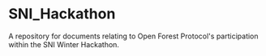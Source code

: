 # SNI_Hackathon
A repository for documents relating to Open Forest Protocol's participation within the SNI Winter Hackathon. 
